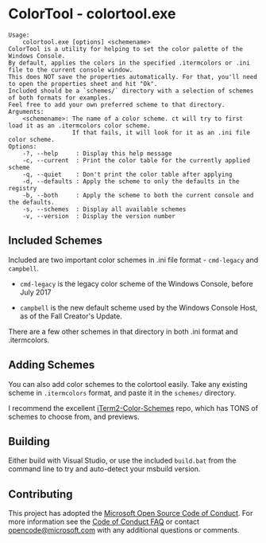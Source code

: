 # ColorTool - colortool.exe

```
Usage:
    colortool.exe [options] <schemename>
ColorTool is a utility for helping to set the color palette of the Windows Console.
By default, applies the colors in the specified .itermcolors or .ini file to the current console window.
This does NOT save the properties automatically. For that, you'll need to open the properties sheet and hit "Ok".
Included should be a `schemes/` directory with a selection of schemes of both formats for examples.
Feel free to add your own preferred scheme to that directory.
Arguments:
    <schemename>: The name of a color scheme. ct will try to first load it as an .itermcolors color scheme.
                  If that fails, it will look for it as an .ini file color scheme.
Options:
    -?, --help     : Display this help message
    -c, --current  : Print the color table for the currently applied scheme
    -q, --quiet    : Don't print the color table after applying
    -d, --defaults : Apply the scheme to only the defaults in the registry
    -b, --both     : Apply the scheme to both the current console and the defaults.
    -s, --schemes  : Display all available schemes
    -v, --version  : Display the version number
```

## Included Schemes

  Included are two important color schemes in .ini file format - `cmd-legacy` and `campbell`.

  * `cmd-legacy` is the legacy color scheme of the Windows Console, before July 2017
    
  * `campbell` is the new default scheme used by the Windows Console Host, as of the Fall Creator's Update.

  There are a few other schemes in that directory in both .ini format and .itermcolors. 

## Adding Schemes

  You can also add color schemes to the colortool easily. Take any existing scheme in `.itermcolors` format, and paste it in the `schemes/` directory.

  I recommend the excellent [iTerm2-Color-Schemes](https://github.com/mbadolato/iTerm2-Color-Schemes) repo, which has TONS of schemes to choose from, and previews.

## Building

  Either build with Visual Studio, or use the included `build.bat` from the command line to try and auto-detect your msbuild version.

## Contributing

  This project has adopted the [Microsoft Open Source Code of Conduct](https://opensource.microsoft.com/codeofconduct/). For more information see the [Code of Conduct FAQ](https://opensource.microsoft.com/codeofconduct/faq/) or contact [opencode@microsoft.com](mailto:opencode@microsoft.com) with any additional questions or comments.
